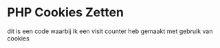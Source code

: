 # PHP Cookies Zetten

dit is een code waarbij ik een visit counter heb gemaakt met gebruik van cookies